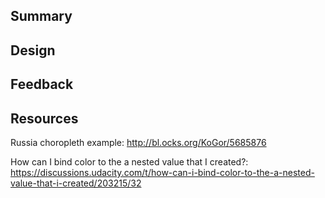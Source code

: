 ## Summary


## Design


## Feedback


## Resources

Russia choropleth example:  http://bl.ocks.org/KoGor/5685876

How can I bind color to the a nested value that I created?: https://discussions.udacity.com/t/how-can-i-bind-color-to-the-a-nested-value-that-i-created/203215/32
